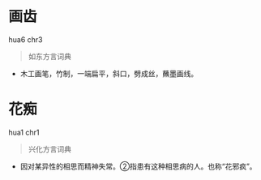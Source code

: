 # 画齿
hua6 chr3
> 如东方言词典
- 木工画笔，竹制，一端扁平，斜口，劈成丝，蘸墨画线。

# 花痴
hua1 chr1
> 兴化方言词典
- 因对某异性的相思而精神失常。②指患有这种相思病的人。也称“花邪疯”。
